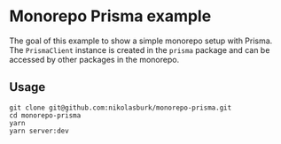 # Monorepo Prisma example

The goal of this example to show a simple monorepo setup with Prisma. The `PrismaClient` instance is created in the `prisma` package and can be accessed by other packages in the monorepo.

## Usage

```
git clone git@github.com:nikolasburk/monorepo-prisma.git
cd monorepo-prisma
yarn
yarn server:dev
```